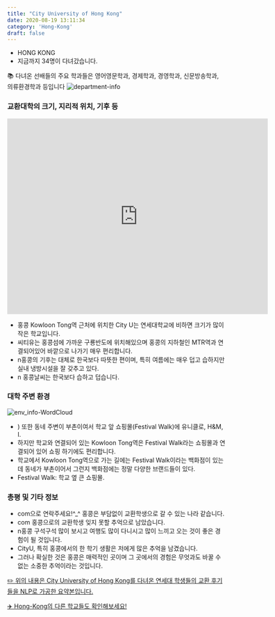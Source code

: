 ```yaml
---
title: "City University of Hong Kong"
date: 2020-08-19 13:11:34
category: 'Hong-Kong'
draft: false
---
```



* HONG KONG
* 지금까지 34명이 다녀갔습니다. 

📚 다녀온 선배들의 주요 학과들은 영어영문학과, 경제학과, 경영학과, 신문방송학과, 의류환경학과 등입니다
![department-info](../plots/CN000002.png)
### 교환대학의 크기, 지리적 위치, 기후 등
<iframe
width="600"
height="450"
frameborder="0" style="border:0"
src="https://www.google.com/maps/embed/v1/place?key=AIzaSyC9e1AME-pVmWC4hBpFdu5S4dKzyepa3HQ&q=City+University+of+Hong+Kong&center=22.3366793,114.1724234&zoom=14" allowfullscreen>
</iframe>

* 홍콩 Kowloon Tong역 근처에 위치한 City U는 연세대학교에 비하면 크기가 많이 작은 학교입니다.
* 씨티유는 홍콩섬에 가까운 구룡반도에 위치해있으며 홍콩의 지하철인 MTR역과 연결되어있어 바깥으로 나가기 매우 편리합니다.
* n홍콩의 기후는 대체로 한국보다 따뜻한 편이며, 특히 여름에는 매우 덥고 습하지만 실내 냉방시설을 잘 갖추고 있다.
* n 홍콩날씨는 한국보다 습하고 덥습니다.


### 대학 주변 환경

![env_info-WordCloud](../univ_wordclouds_okt/env_info/CN000002_env_info_okt.png)

* ) 또한 동네 주변이 부촌이여서 학교 앞 쇼핑몰(Festival Walk)에 유니클로, H&M, I.
* 하지만 학교와 연결되어 있는 Kowloon Tong역은 Festival Walk라는 쇼핑몰과 연결되어 있어 쇼핑 하기에도 편리합니다.
* 학교에서 Kowloon Tong역으로 가는 길에는 Festival Walk이라는 백화점이 있는데 동네가 부촌이어서 그런지 백화점에는 정말 다양한 브랜드들이 있다.
* Festival Walk: 학교 옆 큰 쇼핑몰.


### 총평 및 기타 정보 
* com으로 연락주세요!^_^ 홍콩은 부담없이 교환학생으로 갈 수 있는 나라 같습니다.
* com 홍콩으로의 교환학생 잊지 못할 추억으로 남았습니다.
* n홍콩 구석구석 많이 보시고 여행도 많이 다니시고 많이 느끼고 오는 것이 좋은 경험이 될 것입니다.
* CityU, 특히 홍콩에서의 한 학기 생활은 저에게 많은 추억을 남겼습니다.
* 그러나 확실한 것은 홍콩은 매력적인 곳이며 그 곳에서의 경험은 무엇과도 바꿀 수 없는 소중한 추억이라는 것입니다.


[✏️ 위의 내용은 City University of Hong Kong를 다녀온 연세대 학생들의 교환 후기들을 NLP로 가공한 요약본입니다.](http://oia.yonsei.ac.kr/partner/expReport.asp?ucode=CN000002&bgbn=A)

[✈️ Hong-Kong의 다른 학교들도 확인해보세요!](https://yonsei-exchange.netlify.app/?category=Hong-Kong)
